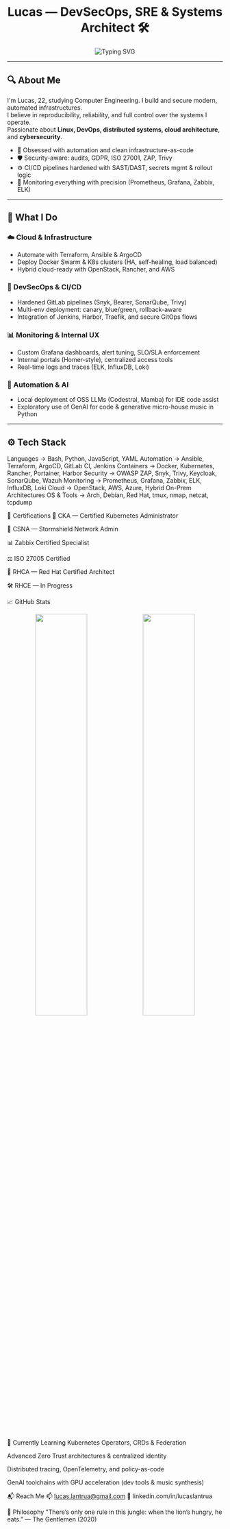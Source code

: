<h1 align="center">Lucas — DevSecOps, SRE & Systems Architect 🛠️</h1>

<p align="center">
  <img src="https://readme-typing-svg.demolab.com?font=Fira+Code&weight=500&size=22&duration=4000&pause=1000&color=58A6FF&center=true&vCenter=true&width=435&lines=Automate.+Secure.+Scale.;Hybrid+Cloud+Architect.;DevSecOps+Driven.;Monitoring+Enthusiast.;Linux+Native." alt="Typing SVG" />
</p>

---

## 🔍 About Me

I'm Lucas, 22, studying Computer Engineering. I build and secure modern, automated infrastructures.  
I believe in reproducibility, reliability, and full control over the systems I operate.  
Passionate about **Linux, DevOps, distributed systems, cloud architecture**, and **cybersecurity**.

- 🧠 Obsessed with automation and clean infrastructure-as-code
- 🛡️ Security-aware: audits, GDPR, ISO 27001, ZAP, Trivy
- ⚙️ CI/CD pipelines hardened with SAST/DAST, secrets mgmt & rollout logic
- 📡 Monitoring everything with precision (Prometheus, Grafana, Zabbix, ELK)

---

## 🧱 What I Do

### ☁️ Cloud & Infrastructure

- Automate with Terraform, Ansible & ArgoCD
- Deploy Docker Swarm & K8s clusters (HA, self-healing, load balanced)
- Hybrid cloud-ready with OpenStack, Rancher, and AWS

### 🔐 DevSecOps & CI/CD

- Hardened GitLab pipelines (Snyk, Bearer, SonarQube, Trivy)
- Multi-env deployment: canary, blue/green, rollback-aware
- Integration of Jenkins, Harbor, Traefik, and secure GitOps flows

### 📊 Monitoring & Internal UX

- Custom Grafana dashboards, alert tuning, SLO/SLA enforcement
- Internal portals (Homer-style), centralized access tools
- Real-time logs and traces (ELK, InfluxDB, Loki)

### 🤖 Automation & AI

- Local deployment of OSS LLMs (Codestral, Mamba) for IDE code assist
- Exploratory use of GenAI for code & generative micro-house music in Python

---

## ⚙️ Tech Stack

Languages     → Bash, Python, JavaScript, YAML
Automation    → Ansible, Terraform, ArgoCD, GitLab CI, Jenkins
Containers    → Docker, Kubernetes, Rancher, Portainer, Harbor
Security      → OWASP ZAP, Snyk, Trivy, Keycloak, SonarQube, Wazuh
Monitoring    → Prometheus, Grafana, Zabbix, ELK, InfluxDB, Loki
Cloud         → OpenStack, AWS, Azure, Hybrid On-Prem Architectures
OS & Tools    → Arch, Debian, Red Hat, tmux, nmap, netcat, tcpdump

🏅 Certifications
🧠 CKA — Certified Kubernetes Administrator

🔐 CSNA — Stormshield Network Admin

📊 Zabbix Certified Specialist

⚖️ ISO 27005 Certified

🧱 RHCA — Red Hat Certified Architect

🛠 RHCE — In Progress

📈 GitHub Stats
<p align="center"> <img src="https://github-readme-stats.vercel.app/api?username=zeus-black&show_icons=true&theme=tokyonight&hide_border=true" width="49%" /> <img src="https://github-readme-stats.vercel.app/api/top-langs/?username=zeus-black&layout=compact&theme=tokyonight&hide_border=true" width="49%" /> </p>
🌱 Currently Learning
Kubernetes Operators, CRDs & Federation

Advanced Zero Trust architectures & centralized identity

Distributed tracing, OpenTelemetry, and policy-as-code

GenAI toolchains with GPU acceleration (dev tools & music synthesis)

📬 Reach Me
📫 lucas.lantrua@gmail.com
💼 linkedin.com/in/lucaslantrua

🦁 Philosophy
"There’s only one rule in this jungle:
when the lion’s hungry, he eats."
— The Gentlemen (2020)
